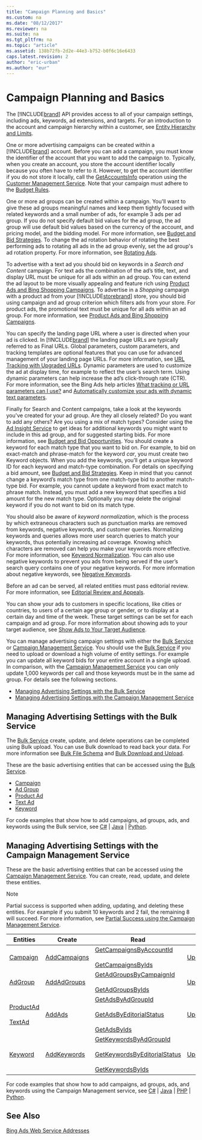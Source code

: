 ```yaml
---
title: "Campaign Planning and Basics"
ms.custom: na
ms.date: "08/12/2017"
ms.reviewer: na
ms.suite: na
ms.tgt_pltfrm: na
ms.topic: "article"
ms.assetid: 138b72fb-2d2e-44e3-b752-b0f6c16e6433
caps.latest.revision: 2
author: "eric-urban"
ms.author: "eur"
---
```

# Campaign Planning and Basics
The [!INCLUDE[brand](../guides/includes/brand.md)] API provides access to all of your campaign settings, including ads, keywords, ad extensions, and targets. For an introduction to the account and campaign hierarchy within a customer, see [Entity Hierarchy and Limits](../guides/entity-hierarchy-and-limits.md).

One or more advertising campaigns can be created within a [!INCLUDE[brand](../guides/includes/brand.md)] account. Before you can add a campaign, you must know the identifier of the account that you want to add the campaign to. Typically, when you create an account, you store the account identifier locally because you often have to refer to it. However, to get the account identifier if you do not store it locally, call the [GetAccountsInfo](https://msdn.microsoft.com/library/dn451289.aspx) operation using the [Customer Management Service](https://msdn.microsoft.com/library/bb671848.aspx). Note that your campaign must adhere to the [Budget Rules](#budget_rules).

One or more ad groups can be created within a campaign. You'll want to give these ad groups meaningful names and keep them tightly focused with related keywords and a small number of ads, for example 3 ads per ad group. If you do not specify default bid values for the ad group, the ad group will use default bid values based on the currency of the account, and pricing model, and the bidding model. For more information, see [Budget and Bid Strategies](../guides/budget-and-bid-strategies.md). To change the ad rotation behavior of rotating the best performing ads to rotating all ads in the ad group evenly, set the ad group's ad rotation property. For more information, see [Rotating Ads](#rotation).

To advertise with a text ad you should bid on keywords in a *Search and Content* campaign. For text ads the combination of the ad’s title, text, and display URL must be unique for all ads within an ad group. You can extend the ad layout to be more visually appealing and feature rich using [Product Ads and Bing Shopping Campaigns](../Topic/Product%20Ads%20and%20Bing%20Shopping%20Campaigns.md). To advertise in a *Shopping* campaign with a product ad from your [!INCLUDE[storebrand](../guides/includes/storebrand.md)] store, you should bid using campaign and ad group criterion which filters ads from your store. For product ads, the promotional text must be unique for all ads within an ad group. For more information, see [Product Ads and Bing Shopping Campaigns](../Topic/Product%20Ads%20and%20Bing%20Shopping%20Campaigns.md).

You can specify the landing page URL where a user is directed when your ad is clicked. In [!INCLUDE[brand](../guides/includes/brand.md)] the landing page URLs are typically referred to as Final URLs. Global parameters, custom parameters, and tracking templates are optional features that you can use for advanced management of your landing page URLs. For more information, see [URL Tracking with Upgraded URLs](../guides/url-tracking-with-upgraded-urls.md). Dynamic parameters are used to customize the ad at display time, for example to reflect the user’s search term. Using dynamic parameters can help increase the ad’s click-through rate (CTR). For more information, see the Bing Ads help articles [What tracking or URL parameters can I use?](http://go.microsoft.com/fwlink/?LinkId=785078) and [Automatically customize your ads with dynamic text parameters](http://go.microsoft.com/fwlink/?LinkId=785080).

Finally for Search and Content campaigns, take a look at the keywords you've created for your ad group. Are they all closely related? Do you want to add any others? Are you using a mix of match types? Consider using the [Ad Insight Service](https://msdn.microsoft.com/library/bing-ads-ad-insight-service-reference.aspx) to get ideas for additional keywords you might want to include in this ad group, and for suggested starting bids. For more information, see [Budget and Bid Opportunities](../guides/budget-and-bid-opportunities.md). You should create a keyword for each match type that you want to bid on. For example, to bid on exact-match and phrase-match for the keyword *car*, you must create two Keyword objects. When you add the keywords, you’ll get a unique keyword ID for each keyword and match-type combination. For details on specifying a bid amount, see [Budget and Bid Strategies](../guides/budget-and-bid-strategies.md). Keep in mind that you cannot change a keyword’s match type from one match-type bid to another match-type bid. For example, you cannot update a keyword from exact match to phrase match. Instead, you must add a new keyword that specifies a bid amount for the new match type. Optionally you may delete the original keyword if you do not want to bid on its match type.

You should also be aware of *keyword normalization*, which is the process by which extraneous characters such as punctuation marks are removed from keywords, negative keywords, and customer queries. Normalizing keywords and queries allows more user search queries to match your keywords, thus potentially increasing ad coverage. Knowing which characters are removed can help you make your keywords more effective. For more information, see [Keyword Normalization](#normalization). You can also use negative keywords to prevent you ads from being served if the user’s search query contains one of your negative keywords. For more information about negative keywords, see [Negative Keywords](../guides/negative-keywords.md).

Before an ad can be served, all related entities must pass editorial review. For more information, see [Editorial Review and Appeals](../guides/editorial-review-and-appeals.md).

You can show your ads to customers in specific locations, like cities or countries, to users of a certain age group or gender, or to display at a certain day and time of the week. These target settings can be set for each campaign and ad group. For more information about showing ads to your target audience, see [Show Ads to Your Target Audience](../guides/show-ads-to-your-target-audience.md).

You can manage advertising campaign settings with either the [Bulk Service](https://msdn.microsoft.com/library/bing-ads-bulk-service-reference.aspx) or [Campaign Management Service](https://msdn.microsoft.com/library/bing-ads-campaign-management-service-reference.aspx). You should use the [Bulk Service](https://msdn.microsoft.com/library/bing-ads-bulk-service-reference.aspx) if you need to upload or download a high volume of entity settings. For example you can update all keyword bids for your entire account in a single upload. In comparison, with the [Campaign Management Service](https://msdn.microsoft.com/library/bing-ads-campaign-management-service-reference.aspx) you can only update 1,000 keywords per call and those keywords must be in the same ad group. For details see the following sections.

-   [Managing Advertising Settings with the Bulk Service](#bulkservice)  
-   [Managing Advertising Settings with the Campaign Management Service](#campaignservice)  

## <a name="bulkservice"></a>Managing Advertising Settings with the Bulk Service
The [Bulk Service](https://msdn.microsoft.com/library/bing-ads-bulk-service-reference.aspx) create, update, and delete operations can be completed using Bulk upload. You can use Bulk download to read back your data. For more information see [Bulk File Schema](https://msdn.microsoft.com/library/bing-ads-bulk-file-schema.aspx) and [Bulk Download and Upload](../guides/bulk-download-and-upload.md).

These are the basic advertising entities that can be accessed using the [Bulk Service](https://msdn.microsoft.com/library/bing-ads-bulk-service-reference.aspx).
-   [Campaign](https://msdn.microsoft.com/library/dn764752.aspx)  
-   [Ad Group](https://msdn.microsoft.com/library/dn764731.aspx)  
-   [Product Ad](https://msdn.microsoft.com/library/dn764755.aspx)  
-   [Text Ad](https://msdn.microsoft.com/library/dn764756.aspx)  
-   [Keyword](https://msdn.microsoft.com/library/dn764751.aspx)  

For code examples that show how to add campaigns, ad groups, ads, and keywords using the Bulk service, see [C&#35;](../guides/bulk-ads-and-keywords-in-csharp.md) | [Java](../guides/bulk-ads-and-keywords-in-java.md) | [Python](../guides/bulk-ads-and-keywords-in-python.md).

## <a name="campaignservice"></a>Managing Advertising Settings with the Campaign Management Service
These are the basic advertising entities that can be accessed using the [Campaign Management Service](https://msdn.microsoft.com/library/bing-ads-campaign-management-service-reference.aspx). You can create, read, update, and delete these entities.

> [!NOTE]
> Partial success is supported when adding, updating, and deleting these entities. For example if you submit 10 keywords and 2 fail, the remaining 8 will succeed. For more information, see [Partial Success using the Campaign Management Service](../guides/handling-service-errors-and-exceptions.md#partialsuccess).

|Entities|Create|Read|Update|Delete|
|------------|----------|--------|----------|----------|
|[Campaign](https://msdn.microsoft.com/library/bb672054.aspx)|[AddCampaigns](https://msdn.microsoft.com/library/dn277510.aspx)|[GetCampaignsByAccountId](https://msdn.microsoft.com/library/dn236299.aspx)<br /><br />[GetCampaignsByIds](https://msdn.microsoft.com/library/dn236303.aspx)|[UpdateCampaigns](https://msdn.microsoft.com/library/dn277536.aspx)|[DeleteCampaigns](https://msdn.microsoft.com/library/dn236314.aspx)|
|[AdGroup](https://msdn.microsoft.com/library/bb671956.aspx)|[AddAdGroups](https://msdn.microsoft.com/library/dn277502.aspx)|[GetAdGroupsByCampaignId](https://msdn.microsoft.com/library/dn277524.aspx)<br /><br />[GetAdGroupsByIds](https://msdn.microsoft.com/library/dn277529.aspx)|[UpdateAdGroups](https://msdn.microsoft.com/library/dn277528.aspx)|[DeleteAdGroups](https://msdn.microsoft.com/library/dn236307.aspx)|
|[ProductAd](https://msdn.microsoft.com/library/jj738612.aspx)<br /><br />[TextAd](https://msdn.microsoft.com/library/bb672081.aspx)|[AddAds](https://msdn.microsoft.com/library/dn277506.aspx)|[GetAdsByAdGroupId](https://msdn.microsoft.com/library/dn277534.aspx)<br /><br />[GetAdsByEditorialStatus](https://msdn.microsoft.com/library/dn277538.aspx)<br /><br />[GetAdsByIds](https://msdn.microsoft.com/library/dn236296.aspx)|[UpdateAds](https://msdn.microsoft.com/library/dn277531.aspx)|[DeleteAds](https://msdn.microsoft.com/library/dn236310.aspx)|
|[Keyword](https://msdn.microsoft.com/library/bb671833.aspx)|[AddKeywords](https://msdn.microsoft.com/library/dn277513.aspx)|[GetKeywordsByAdGroupId](https://msdn.microsoft.com/library/dn236311.aspx)<br /><br />[GetKeywordsByEditorialStatus](https://msdn.microsoft.com/library/dn277501.aspx)<br /><br />[GetKeywordsByIds](https://msdn.microsoft.com/library/dn277505.aspx)|[UpdateKeywords](https://msdn.microsoft.com/library/dn236295.aspx)|[DeleteKeywords](https://msdn.microsoft.com/library/dn236318.aspx)|

For code examples that show how to add campaigns, ad groups, ads, and keywords using the Campaign Management service, see [C&#35;](../guides/ads-and-keywords-in-csharp.md) | [Java](../guides/ads-and-keywords-in-java.md) | [PHP](../guides/ads-and-keywords-in-php.md) | [Python](../guides/ads-and-keywords-in-python.md).

## See Also
[Bing Ads Web Service Addresses](../guides/bing-ads-web-service-addresses.md)

